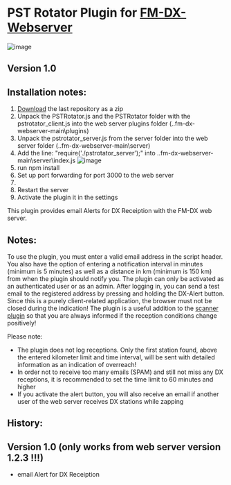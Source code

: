 # PST Rotator Plugin for [FM-DX-Webserver](https://github.com/NoobishSVK/fm-dx-webserver)

![image](https://github.com/user-attachments/assets/4f29aba0-92ec-4a84-8b32-7f2a8a9b3d89)

## Version 1.0 

## Installation notes:

1. [Download]([https://github.com/Highpoint2000/PSTRotator/releases]) the last repository as a zip
2. Unpack the PSTRotator.js and the PSTRotator folder with the pstrotator_client.js into the web server plugins folder (..fm-dx-webserver-main\plugins)
3. Unpack the pstrotator_server.js from the server folder into the web server folder (..fm-dx-webserver-main\server)
4. Add the line: "require('./pstrotator_server');" into ..fm-dx-webserver-main\server\index.js 
   ![image](https://github.com/user-attachments/assets/d0336049-5dfa-4238-9d25-506c3188e6f1)
5. run npm install
6. Set up port forwarding for port 3000 to the web server
7. 
8. Restart the server
9. Activate the plugin it in the settings

This plugin provides email Alerts for DX Receiption with the FM-DX web server.

## Notes: 

To use the plugin, you must enter a valid email address in the script header. You also have the option of entering a notification interval in minutes (minimum is 5 minutes) as well as a distance in km (minimum is 150 km) from when the plugin should notify you. The plugin can only be activated as an authenticated user or as an admin. After logging in, you can send a test email to the registered address by pressing and holding the DX-Alert button. Since this is a purely client-related application, the browser must not be closed during the indication! The plugin is a useful addition to the [scanner plugin](https://github.com/Highpoint2000/webserver-scanner) so that you are always informed if the reception conditions change positively!

Please note:

- The plugin does not log receptions. Only the first station found, above the entered kilometer limit and time interval, will be sent with detailed information as an indication of overreach!
- In order not to receive too many emails (SPAM) and still not miss any DX receptions, it is recommended to set the time limit to 60 minutes and higher
- If you activate the alert button, you will also receive an email if another user of the web server receives DX stations while zapping

## History: 

## Version 1.0 (only works from web server version 1.2.3 !!!)

- email Alert for DX Receiption
